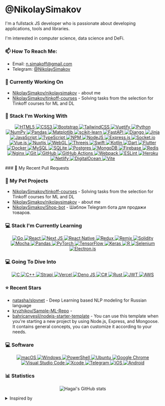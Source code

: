 # @NikolaySimakov

I'm a fullstack JS developer who is passionate about developing applications, tools and libraries.

I'm interested in computer science, data science and DeFi.

### 📫 How To Reach Me:

- Email: [n.simakoff@gmail.com](mailto:n.simakoff@gmail.com)
- Telegram: [@NikolaySimakov](https://t.me/NikolaySimakov)

### 👷 Currently Working On


- [NikolaySimakov/nikolaysimakov](https://github.com/NikolaySimakov/nikolaysimakov) - about me
- [NikolaySimakov/tinkoff-courses](https://github.com/NikolaySimakov/tinkoff-courses) - Solving tasks from the selection for Tinkoff courses for ML and DL

### 💼 Stack I'm Working With
<a href="https://github.com/Ileriayo/markdown-badges">
  <p align="center">
    <img alt="HTML5" src="https://img.shields.io/badge/html5-%23E34F26.svg?style=for-the-badge&logo=html5&logoColor=white"/>
    <img alt="CSS3" src="https://img.shields.io/badge/css3-%231572B6.svg?style=for-the-badge&logo=css3&logoColor=white"/>
    <img alt="Bootstrap" src="https://img.shields.io/badge/bootstrap-%23563D7C.svg?style=for-the-badge&logo=bootstrap&logoColor=white"/>
    <img alt="TailwindCSS" src="https://img.shields.io/badge/tailwindcss-%2338B2AC.svg?style=for-the-badge&logo=tailwind-css&logoColor=white"/>
    <img alt="Vuetify" src="https://img.shields.io/badge/Vuetify-1867C0?style=for-the-badge&logo=vuetify&logoColor=AEDDFF"/>
    <img alt="Python" src="https://img.shields.io/badge/python-3670A0?style=for-the-badge&logo=python&logoColor=ffdd54"/>
    <img alt="NumPy" src="https://img.shields.io/badge/numpy-%23013243.svg?style=for-the-badge&logo=numpy&logoColor=white"/>
    <img alt="Pandas" src="https://img.shields.io/badge/pandas-%23150458.svg?style=for-the-badge&logo=pandas&logoColor=white"/>
    <img alt="Matplotlib" src="https://img.shields.io/badge/Matplotlib-%23ffffff.svg?style=for-the-badge&logo=Matplotlib&logoColor=black"/>
    <img alt="scikit-learn" src="https://img.shields.io/badge/scikit--learn-%23F7931E.svg?style=for-the-badge&logo=scikit-learn&logoColor=white"/>
    <img alt="FastAPI" src="https://img.shields.io/badge/FastAPI-005571?style=for-the-badge&logo=fastapi"/>
    <img alt="Django" src="https://img.shields.io/badge/django-%23092E20.svg?style=for-the-badge&logo=django&logoColor=white"/>
    <img alt="Jinja" src="https://img.shields.io/badge/jinja-white.svg?style=for-the-badge&logo=jinja&logoColor=black"/>
    <img alt="JavaScript" src="https://img.shields.io/badge/javascript-%23323330.svg?style=for-the-badge&logo=javascript&logoColor=%23F7DF1E"/>
    <img alt="TypeScript" src="https://img.shields.io/badge/typescript-%23007ACC.svg?style=for-the-badge&logo=typescript&logoColor=white"/>
    <img alt="NPM" src="https://img.shields.io/badge/NPM-%23000000.svg?style=for-the-badge&logo=npm&logoColor=white"/>
    <img alt="NodeJS" src="https://img.shields.io/badge/node.js-6DA55F?style=for-the-badge&logo=node.js&logoColor=white"/>
    <img alt="Express.js" src="https://img.shields.io/badge/express.js-%23404d59.svg?style=for-the-badge&logo=express&logoColor=%2361DAFB"/>
    <img alt="Socket.io" src="https://img.shields.io/badge/Socket.io-black?style=for-the-badge&logo=socket.io&badgeColor=010101"/>
    <img alt="Vue.js" src="https://img.shields.io/badge/vuejs-%2335495e.svg?style=for-the-badge&logo=vuedotjs&logoColor=%234FC08D"/>
    <img alt="Nuxtjs" src="https://img.shields.io/badge/Nuxt-002E3B?style=for-the-badge&logo=nuxtdotjs&logoColor=#00DC82"/>
    <img alt="WebGL" src="https://img.shields.io/badge/WebGL-990000?logo=webgl&logoColor=white&style=for-the-badge"/>
    <img alt="Threejs" src="https://img.shields.io/badge/threejs-black?style=for-the-badge&logo=three.js&logoColor=white"/>
    <img alt="Swift" src="https://img.shields.io/badge/swift-F54A2A?style=for-the-badge&logo=swift&logoColor=white"/>
    <img alt="Kotlin" src="https://img.shields.io/badge/kotlin-%237F52FF.svg?style=for-the-badge&logo=kotlin&logoColor=white"/>
    <img alt="Dart" src="https://img.shields.io/badge/dart-%230175C2.svg?style=for-the-badge&logo=dart&logoColor=white"/>
    <img alt="Flutter" src="https://img.shields.io/badge/Flutter-%2302569B.svg?style=for-the-badge&logo=Flutter&logoColor=white"/>
    <img alt="Docker" src="https://img.shields.io/badge/docker-%230db7ed.svg?style=for-the-badge&logo=docker&logoColor=white"/>
    <img alt="MySQL" src="https://img.shields.io/badge/mysql-%2300f.svg?style=for-the-badge&logo=mysql&logoColor=white"/>
    <img alt="SQLite" src="https://img.shields.io/badge/sqlite-%2307405e.svg?style=for-the-badge&logo=sqlite&logoColor=white"/>
    <img alt="Postgres" src="https://img.shields.io/badge/postgres-%23316192.svg?style=for-the-badge&logo=postgresql&logoColor=white"/>
    <img alt="MongoDB" src="https://img.shields.io/badge/MongoDB-%234ea94b.svg?style=for-the-badge&logo=mongodb&logoColor=white"/>
    <img alt="Firebase" src="https://img.shields.io/badge/Firebase-039BE5?style=for-the-badge&logo=Firebase&logoColor=white"/>
    <img alt="Redis" src="https://img.shields.io/badge/redis-%23DD0031.svg?style=for-the-badge&logo=redis&logoColor=white"/>
    <img alt="Nginx" src="https://img.shields.io/badge/nginx-%23009639.svg?style=for-the-badge&logo=nginx&logoColor=white"/>
    <img alt="Git" src="https://img.shields.io/badge/git-%23F05033.svg?style=for-the-badge&logo=git&logoColor=white"/>
    <img alt="GitHub" src="https://img.shields.io/badge/github-%23121011.svg?style=for-the-badge&logo=github&logoColor=white"/>
    <img alt="GitHub Actions" src="https://img.shields.io/badge/githubactions-%232671E5.svg?style=for-the-badge&logo=githubactions&logoColor=white"/>
    <img alt="Webpack" src="https://img.shields.io/badge/webpack-%238DD6F9.svg?style=for-the-badge&logo=webpack&logoColor=black"/>
    <img alt="ESLint" src="https://img.shields.io/badge/ESLint-4B3263?style=for-the-badge&logo=eslint&logoColor=white"/>
    <img alt="Heroku" src="https://img.shields.io/badge/heroku-%23430098.svg?style=for-the-badge&logo=heroku&logoColor=white"/>
    <img alt="Netlify" src="https://img.shields.io/badge/netlify-%23000000.svg?style=for-the-badge&logo=netlify&logoColor=#00C7B7"/>
    <img alt="DigitalOcean" src="https://img.shields.io/badge/DigitalOcean-%230167ff.svg?style=for-the-badge&logo=digitalOcean&logoColor=white"/>
    <img alt="Vite" src="https://img.shields.io/badge/vite-%23646CFF.svg?style=for-the-badge&logo=vite&logoColor=white"/>
  </p>
</a>
### 🔨 My Recent Pull Requests

### 🌱 My Pet Projects                                    

- [NikolaySimakov/tinkoff-courses](https://github.com/NikolaySimakov/tinkoff-courses) - Solving tasks from the selection for Tinkoff courses for ML and DL
- [NikolaySimakov/nikolaysimakov](https://github.com/NikolaySimakov/nikolaysimakov) - about me
- [NikolaySimakov/Shop-bot](https://github.com/NikolaySimakov/Shop-bot) - Шаблон Telegram бота для продажи товаров.
### 💻 Stack I'm Currently Learning

<a href="https://github.com/Ileriayo/markdown-badges">
  <p align="center">
    <img alt="Go" src="https://img.shields.io/badge/go-%2300ADD8.svg?style=for-the-badge&logo=go&logoColor=white"/>
    <img alt="React" src="https://img.shields.io/badge/react-%2320232a.svg?style=for-the-badge&logo=react&logoColor=%2361DAFB"/>
    <img alt="Next JS" src="https://img.shields.io/badge/Next-black?style=for-the-badge&logo=next.js&logoColor=white"/>
    <img alt="React Native" src="https://img.shields.io/badge/react_native-%2320232a.svg?style=for-the-badge&logo=react&logoColor=%2361DAFB"/>
    <img alt="Redux" src="https://img.shields.io/badge/redux-%23593d88.svg?style=for-the-badge&logo=redux&logoColor=white"/>
    <img alt="Remix" src="https://img.shields.io/badge/remix-%23000.svg?style=for-the-badge&logo=remix&logoColor=white"/>
    <img alt="Solidity" src="https://img.shields.io/badge/Solidity-%23363636.svg?style=for-the-badge&logo=solidity&logoColor=white"/>
    <img alt="Mocha" src="https://img.shields.io/badge/-mocha-%238D6748?style=for-the-badge&logo=mocha&logoColor=white"/>
    <img alt="Pandas" src="https://img.shields.io/badge/pandas-%23150458.svg?style=for-the-badge&logo=pandas&logoColor=white"/>
    <img alt="PyTorch" src="https://img.shields.io/badge/PyTorch-%23EE4C2C.svg?style=for-the-badge&logo=PyTorch&logoColor=white"/>
    <img alt="TensorFlow" src="https://img.shields.io/badge/TensorFlow-%23FF6F00.svg?style=for-the-badge&logo=TensorFlow&logoColor=white"/>
    <img alt="Keras" src="https://img.shields.io/badge/Keras-%23D00000.svg?style=for-the-badge&logo=Keras&logoColor=white"/>
    <img alt="R" src="https://img.shields.io/badge/r-%23276DC3.svg?style=for-the-badge&logo=r&logoColor=white"/>
    <img alt="Selenium" src="https://img.shields.io/badge/-selenium-%43B02A?style=for-the-badge&logo=selenium&logoColor=white"/>
    <img alt="Electron.js" src="https://img.shields.io/badge/Electron-191970?style=for-the-badge&logo=Electron&logoColor=white"/>
  </p>
</a>

### 💻 Going To Dive Into

<a href="https://github.com/Ileriayo/markdown-badges">
  <p align="center">
    <img alt="C" src="https://img.shields.io/badge/c-%2300599C.svg?style=for-the-badge&logo=c&logoColor=white"/>
    <img alt="C++" src="https://img.shields.io/badge/c++-%2300599C.svg?style=for-the-badge&logo=c%2B%2B&logoColor=white"/>
    <img alt="Strapi" src="https://img.shields.io/badge/strapi-%232E7EEA.svg?style=for-the-badge&logo=strapi&logoColor=white"/>
    <img alt="Vercel" src="https://img.shields.io/badge/vercel-%23000000.svg?style=for-the-badge&logo=vercel&logoColor=white"/>
    <img alt="Deno JS" src="https://img.shields.io/badge/deno%20js-000000?style=for-the-badge&logo=deno&logoColor=white"/>
    <img alt="C#" src="https://img.shields.io/badge/c%23-%23239120.svg?style=for-the-badge&logo=c-sharp&logoColor=white"/>
    <img alt="Rust" src="https://img.shields.io/badge/rust-%23000000.svg?style=for-the-badge&logo=rust&logoColor=white"/>
    <img alt="JWT" src="https://img.shields.io/badge/JWT-black?style=for-the-badge&logo=JSON%20web%20tokens"/>
    <img alt="AWS" src="https://img.shields.io/badge/AWS-%23FF9900.svg?style=for-the-badge&logo=amazon-aws&logoColor=white"/>
  </p>
</a>

### ⭐ Recent Stars


- [natasha/slovnet](https://github.com/natasha/slovnet) - Deep Learning based NLP modeling for Russian language
- [kryzhikov/Sample-ML-Repo](https://github.com/kryzhikov/Sample-ML-Repo) - 
- [bahricanyesil/nodejs-starter-template](https://github.com/bahricanyesil/nodejs-starter-template) - You can use this template when you&#39;re starting a new project by using Node.js, Express, and Mongoose. It contains general concepts, you can customize it according to your needs.

### 💻 Software

<a href="https://github.com/Ileriayo/markdown-badges">
  <p align="center">
    <img alt="macOS" src="https://img.shields.io/badge/mac%20os-000000?style=for-the-badge&logo=macos&logoColor=F0F0F0"/>
    <img alt="Windows" src="https://img.shields.io/badge/Windows-0078D6?style=for-the-badge&logo=windows&logoColor=white"/>
    <img alt="PowerShell" src="https://img.shields.io/badge/PowerShell-%235391FE.svg?style=for-the-badge&logo=powershell&logoColor=white"/>
    <img alt="Ubuntu" src="https://img.shields.io/badge/Ubuntu-E95420?style=for-the-badge&logo=ubuntu&logoColor=white"/>
    <img alt="Google Chrome" src="https://img.shields.io/badge/Google%20Chrome-4285F4?style=for-the-badge&logo=GoogleChrome&logoColor=white"/>
    <img alt="Visual Studio Code" src="https://img.shields.io/badge/Visual%20Studio%20Code-0078d7.svg?style=for-the-badge&logo=visual-studio-code&logoColor=white"/>
    <img alt="Xcode" src="https://img.shields.io/badge/Xcode-007ACC?style=for-the-badge&logo=Xcode&logoColor=white"/>
    <img alt="Telegram" src="https://img.shields.io/badge/Telegram-2CA5E0?style=for-the-badge&logo=telegram&logoColor=white"/>
    <img alt="iOS" src="https://img.shields.io/badge/iOS-000000?style=for-the-badge&logo=ios&logoColor=white"/>
    <img alt="Android" src="https://img.shields.io/badge/Android-3DDC84?style=for-the-badge&logo=android&logoColor=white"/>

  </p>
</a>

### 📊 Statistics

<p align="center">
    <img alt="Hagai's GitHub stats" src="https://github-readme-stats.vercel.app/api?username=nikolaysimakov&show_icons=true&theme=tokyonight" />
</p>

<details>
  <summary>Inspired by</summary>
  <ul>
    <li><a href="https://github.com/maximousblk/maximousblk">@maximousblk</a> Github profile</li>
    <li><a href="https://github.com/coderjojo/creative-profile-readme">Awesome Developer Profile</a> repo</li>
    <li><a href="https://github.com/abhisheknaiidu/awesome-github-profile-readme">Awesome GitHub Profile README</a> repo</li>
    <li><a href="https://habr.com/ru/post/649363/">Creating a profile README file on GitHub</a> article</li>
  </ul>
</details>
